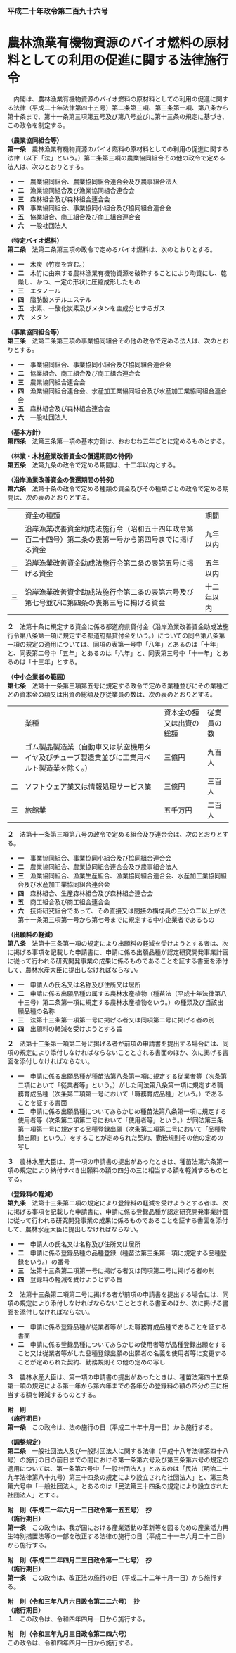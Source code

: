 ### 平成二十年政令第二百九十六号  
# 農林漁業有機物資源のバイオ燃料の原材料としての利用の促進に関する法律施行令  
　内閣は、農林漁業有機物資源のバイオ燃料の原材料としての利用の促進に関する法律（平成二十年法律第四十五号）第二条第三項、第三条第一項、第八条から第十条まで、第十一条第三項第五号及び第八号並びに第十三条の規定に基づき、この政令を制定する。  
  
**（農業協同組合等）**  
**第一条**　農林漁業有機物資源のバイオ燃料の原材料としての利用の促進に関する法律（以下「法」という。）第二条第三項の農業協同組合その他の政令で定める法人は、次のとおりとする。  
* **一**　農業協同組合、農業協同組合連合会及び農事組合法人  
* **二**　漁業協同組合及び漁業協同組合連合会  
* **三**　森林組合及び森林組合連合会  
* **四**　事業協同組合、事業協同小組合及び協同組合連合会  
* **五**　協業組合、商工組合及び商工組合連合会  
* **六**　一般社団法人  
  
**（特定バイオ燃料）**  
**第二条**　法第二条第三項の政令で定めるバイオ燃料は、次のとおりとする。  
* **一**　木炭（竹炭を含む。）  
* **二**　木竹に由来する農林漁業有機物資源を破砕することにより均質にし、乾燥し、かつ、一定の形状に圧縮成形したもの  
* **三**　エタノール  
* **四**　脂肪酸メチルエステル  
* **五**　水素、一酸化炭素及びメタンを主成分とするガス  
* **六**　メタン  
  
**（事業協同組合等）**  
**第三条**　法第二条第三項の事業協同組合その他の政令で定める法人は、次のとおりとする。  
* **一**　事業協同組合、事業協同小組合及び協同組合連合会  
* **二**　協業組合、商工組合及び商工組合連合会  
* **三**　農業協同組合連合会  
* **四**　漁業協同組合連合会、水産加工業協同組合及び水産加工業協同組合連合会  
* **五**　森林組合及び森林組合連合会  
* **六**　一般社団法人  
  
**（基本方針）**  
**第四条**　法第三条第一項の基本方針は、おおむね五年ごとに定めるものとする。  
  
**（林業・木材産業改善資金の償還期間の特例）**  
**第五条**　法第九条の政令で定める期間は、十二年以内とする。  
  
**（沿岸漁業改善資金の償還期間の特例）**  
**第六条**　法第十条の政令で定める種類の資金及びその種類ごとの政令で定める期間は、次の表のとおりとする。  

||||  
| --- | --- | --- |  
||資金の種類|期間|  
|一|沿岸漁業改善資金助成法施行令（昭和五十四年政令第百二十四号）第二条の表第一号から第四号までに掲げる資金|九年以内|  
|二|沿岸漁業改善資金助成法施行令第二条の表第五号に掲げる資金|五年以内|  
|三|沿岸漁業改善資金助成法施行令第二条の表第六号及び第七号並びに第四条の表第三号に掲げる資金|十二年以内|  
  
  
**２**　法第十条に規定する資金に係る都道府県貸付金（沿岸漁業改善資金助成法施行令第八条第一項に規定する都道府県貸付金をいう。）についての同令第八条第一項の規定の適用については、同項の表第一号中「八年」とあるのは「十年」と、同表第二号中「五年」とあるのは「六年」と、同表第三号中「十一年」とあるのは「十三年」とする。  
  
**（中小企業者の範囲）**  
**第七条**　法第十一条第三項第五号に規定する政令で定める業種並びにその業種ごとの資本金の額又は出資の総額及び従業員の数は、次の表のとおりとする。  

|||||  
| --- | --- | --- | --- |  
||業種|資本金の額又は出資の総額|従業員の数|  
|一|ゴム製品製造業（自動車又は航空機用タイヤ及びチューブ製造業並びに工業用ベルト製造業を除く。）|三億円|九百人|  
|二|ソフトウェア業又は情報処理サービス業|三億円|三百人|  
|三|旅館業|五千万円|二百人|  
  
  
**２**　法第十一条第三項第八号の政令で定める組合及び連合会は、次のとおりとする。  
* **一**　事業協同組合、事業協同小組合及び協同組合連合会  
* **二**　農業協同組合、農業協同組合連合会及び農事組合法人  
* **三**　漁業協同組合、漁業生産組合、漁業協同組合連合会、水産加工業協同組合及び水産加工業協同組合連合会  
* **四**　森林組合、生産森林組合及び森林組合連合会  
* **五**　商工組合及び商工組合連合会  
* **六**　技術研究組合であって、その直接又は間接の構成員の三分の二以上が法第十一条第三項第一号から第七号までに規定する中小企業者であるもの  
  
**（出願料の軽減）**  
**第八条**　法第十三条第一項の規定により出願料の軽減を受けようとする者は、次に掲げる事項を記載した申請書に、申請に係る出願品種が認定研究開発事業計画に従って行われる研究開発事業の成果に係るものであることを証する書面を添付して、農林水産大臣に提出しなければならない。  
* **一**　申請人の氏名又は名称及び住所又は居所  
* **二**　申請に係る出願品種の属する農林水産植物（種苗法（平成十年法律第八十三号）第二条第一項に規定する農林水産植物をいう。）の種類及び当該出願品種の名称  
* **三**　法第十三条第一項第一号に掲げる者又は同項第二号に掲げる者の別  
* **四**　出願料の軽減を受けようとする旨  
  
**２**　法第十三条第一項第二号に掲げる者が前項の申請書を提出する場合には、同項の規定により添付しなければならないこととされる書面のほか、次に掲げる書面を添付しなければならない。  
* **一**　申請に係る出願品種が種苗法第八条第一項に規定する従業者等（次条第二項において「従業者等」という。）がした同法第八条第一項に規定する職務育成品種（次条第二項第一号において「職務育成品種」という。）であることを証する書面  
* **二**　申請に係る出願品種についてあらかじめ種苗法第八条第一項に規定する使用者等（次条第二項第二号において「使用者等」という。）が同法第三条第一項第一号に規定する品種登録出願（次条第二項第二号において「品種登録出願」という。）をすることが定められた契約、勤務規則その他の定めの写し  
  
**３**　農林水産大臣は、第一項の申請書の提出があったときは、種苗法第六条第一項の規定により納付すべき出願料の額の四分の三に相当する額を軽減するものとする。  
  
**（登録料の軽減）**  
**第九条**　法第十三条第二項の規定により登録料の軽減を受けようとする者は、次に掲げる事項を記載した申請書に、申請に係る登録品種が認定研究開発事業計画に従って行われる研究開発事業の成果に係るものであることを証する書面を添付して、農林水産大臣に提出しなければならない。  
* **一**　申請人の氏名又は名称及び住所又は居所  
* **二**　申請に係る登録品種の品種登録（種苗法第三条第一項に規定する品種登録をいう。）の番号  
* **三**　法第十三条第二項第一号に掲げる者又は同項第二号に掲げる者の別  
* **四**　登録料の軽減を受けようとする旨  
  
**２**　法第十三条第二項第二号に掲げる者が前項の申請書を提出する場合には、同項の規定により添付しなければならないこととされる書面のほか、次に掲げる書面を添付しなければならない。  
* **一**　申請に係る登録品種が従業者等がした職務育成品種であることを証する書面  
* **二**　申請に係る登録品種についてあらかじめ使用者等が品種登録出願をすること又は従業者等がした品種登録出願の出願者の名義を使用者等に変更することが定められた契約、勤務規則その他の定めの写し  
  
**３**　農林水産大臣は、第一項の申請書の提出があったときは、種苗法第四十五条第一項の規定による第一年から第六年までの各年分の登録料の額の四分の三に相当する額を軽減するものとする。  
  
**附　則**  
**（施行期日）**  
**第一条**　この政令は、法の施行の日（平成二十年十月一日）から施行する。  
  
**（調整規定）**  
**第二条**　一般社団法人及び一般財団法人に関する法律（平成十八年法律第四十八号）の施行の日の前日までの間における第一条第六号及び第三条第六号の規定の適用については、第一条第六号中「一般社団法人」とあるのは「民法（明治二十九年法律第八十九号）第三十四条の規定により設立された社団法人」と、第三条第六号中「一般社団法人」とあるのは「民法第三十四条の規定により設立された社団法人」とする。  
  
**附　則（平成二一年六月一二日政令第一五五号）　抄**  
**（施行期日）**  
**第一条**　この政令は、我が国における産業活動の革新等を図るための産業活力再生特別措置法等の一部を改正する法律の施行の日（平成二十一年六月二十二日）から施行する。  
  
**附　則（平成二二年四月二三日政令第一二七号）　抄**  
**（施行期日）**  
**第一条**　この政令は、改正法の施行の日（平成二十二年十月一日）から施行する。  
  
**附　則（令和三年八月六日政令第二二六号）　抄**  
**（施行期日）**  
**１**　この政令は、令和四年四月一日から施行する。  
  
**附　則（令和三年九月三日政令第二四六号）**  
この政令は、令和四年四月一日から施行する。  
  
